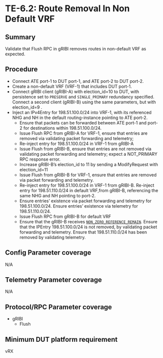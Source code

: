 # TE-6.2: Route Removal In Non Default VRF

## Summary

Validate that Flush RPC in gRIBI removes routes in non-default VRF as expected.

## Procedure

*   Connect ATE port-1 to DUT port-1, and ATE port-2 to DUT port-2.
*   Create a non-default VRF (VRF-1) that includes DUT port-1.
*   Connect gRIBI client (gRIBI-A) with election_id=10 to DUT, with persistence
    set to `PRESERVE` and `SINGLE_PRIMARY` redundancy specified. Connect a
    second client (gRIBI-B) using the same parameters, but with election_id=9 .
*   Inject an IPv4Entry for 198.51.100.0/24 into VRF-1, with its referenced NHG
    and NH in the default routing-instance pointing to ATE port-2.
    *   Ensure that packets can be forwarded between ATE port-1 and port-2 for
        destinations within 198.51.100.0/24.
    *   Issue Flush RPC from gRIBI-A for VRF-1, ensure that entries are removed
        via validating packet forwarding and telemetry;
    *   Re-inject entry for 198.51.100.0/24 in VRF-1 from gRIBI-A
    *   Issue Flush from gRIBI-B, ensure that entries are not removed via
        validating packet forwarding and telemetry; expect a NOT_PRIMARY RPC
        response error.
    *   Increase gRIBI-B’s election_id to 11 by sending a ModifyRequest with
        election_id=11
    *   Issue Flush from gRIBI-B for VRF-1, ensure that entries are removed via
        packet forwarding and telemetry.
    *   Re-inject entry for 198.51.100.0/24 in VRF-1 from gRIBI-B. Re-inject
        entry for 198.51.110.0/24 in default VRF,from gRIBI-B, referencing the
        same NHG and NH pointing to port-2.
    *   Ensure entries’ existence via packet forwarding and telemetry for
        198.51.100.0/24. Ensure entries’ existence via telemetry for
        198.51.110.0/24.
    *   Issue Flush RPC from gRIBI-B for default VRF
    *   Ensure that the gRIBI-B receives
        [`NON_ZERO_REFERENCE_REMAIN`](https://github.com/openconfig/gribi/blob/08d53dffce45e942c6e7f07521c58b557984e4b7/v1/proto/service/gribi.proto#L557).
        Ensure that the IPEntry 198.51.100.0/24 is not removed, by validating
        packet forwarding and telemetry. Ensure that 198.51.110.0/24 has been
        removed by validating telemetry.

## Config Parameter coverage

N/A

## Telemetry Parameter coverage

N/A

## Protocol/RPC Parameter coverage

*   gRIBI
    *   Flush

## Minimum DUT platform requirement

vRX

